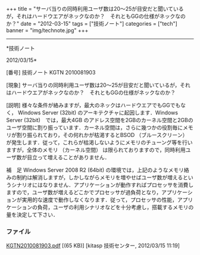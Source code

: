 ﻿+++
title = "サーバ当りの同時利用ユーザ数は20〜25が目安だと聞いているが，それはハードウエアがネックなのか？　それともGGの仕様がネックなのか？"
date = "2012-03-15"
tags = ["技術ノート"]
categories = ["tech"]
banner = "img/technote.jpg"
+++

-----------------------------------------------------------------------------------------------------------------------------

*技術ノート

2012/03/15*


[番号]
技術ノート KGTN 2010081903

[現象]
サーバ当りの同時利用ユーザ数は20〜25が目安だと聞いているが，それはハードウエアがネックなのか？　それともGGの仕様がネックなのか？

[説明]
様々な条件が絡みますが，最大のネックはハードウエアでもGGでもなく，
Windows Server (32bit) のアーキテクチャに起因します．Windows Server
(32bit)　では，最大4GB
のアドレス空間を2GBのカーネル空間と2GBのユーザ空間に割り振っています．カーネル空間は，さらに幾つかの役割毎にメモリが割り振られており，その何れかが枯渇するとBSOD
（ブルースクリーン）
が発生します．従って，これらが枯渇しないようにメモリのチューング等を行いますが，全体のメモリ
（カーネル空間）
は限られておりますので，同時利用ユーザ数が目立って増えることがありません．

補　足
Windows Server 2008 R2 (64bit)
の環境では，上記のようなメモリ絡みの制約は解消しますが，しかしながらメモリを増やせばユーザ数が増えるというシナリオにはなりません．アプリケーションが動作すればプロセッサを消費しますので，ユーザ数が増えるどこかでプロセッサが過負荷となり，アプリケーションが実用的な速度で動作しなくなります．従って，プロセッサの性能，アプリケーションの負荷，ユーザの利用シナリオなどを十分考慮し，搭載するメモリの量を決定して下さい．


### ファイル

 
 


[KGTN2010081903.pdf](http://techreport.kitasp.net/attachments/download/280/KGTN2010081903.pdf)
 [(65 KB)] [kitasp 技術センター, 2012/03/15
11:19]


 


 

